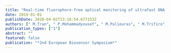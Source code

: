 ```yaml
---
title: "Real-time fluorophore-free optical monitoring of ultrafast DNA amplification for qPCR"
date: 2019-01-01
publishDate: 2020-04-02T13:16:54.677153Z
authors: [" M.Tran", " P.Mohammadyousef", " M.Paliouras", " M.Trifiro", " A.G.Kirk"]
publication_types: ["1"]
abstract: ""
featured: false
publication: "*2nd European Biosensor Symposium*"
---
```


